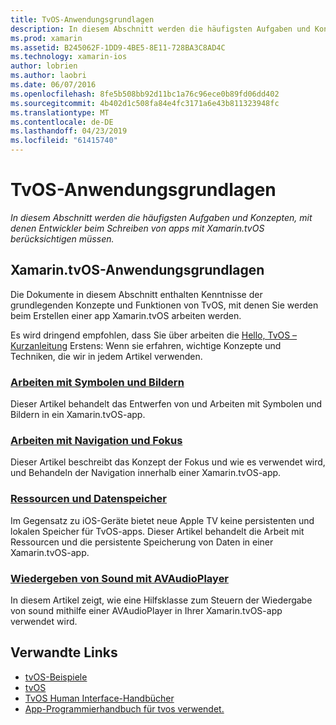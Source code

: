 ```yaml
---
title: TvOS-Anwendungsgrundlagen
description: In diesem Abschnitt werden die häufigsten Aufgaben und Konzepten, mit denen Entwickler beim Schreiben von apps mit Xamarin.tvOS berücksichtigen müssen.
ms.prod: xamarin
ms.assetid: B245062F-1DD9-4BE5-8E11-728BA3C8AD4C
ms.technology: xamarin-ios
author: lobrien
ms.author: laobri
ms.date: 06/07/2016
ms.openlocfilehash: 8fe5b508bb92d11bc1a76c96ece0b89fd06dd402
ms.sourcegitcommit: 4b402d1c508fa84e4fc3171a6e43b811323948fc
ms.translationtype: MT
ms.contentlocale: de-DE
ms.lasthandoff: 04/23/2019
ms.locfileid: "61415740"
---
```

# <a name="tvos-application-fundamentals"></a>TvOS-Anwendungsgrundlagen

_In diesem Abschnitt werden die häufigsten Aufgaben und Konzepten, mit denen Entwickler beim Schreiben von apps mit Xamarin.tvOS berücksichtigen müssen._

<a name="Xamarin.tvOS-Application-Fundamentals" />

## <a name="xamarintvos-application-fundamentals"></a>Xamarin.tvOS-Anwendungsgrundlagen

Die Dokumente in diesem Abschnitt enthalten Kenntnisse der grundlegenden Konzepte und Funktionen von TvOS, mit denen Sie werden beim Erstellen einer app Xamarin.tvOS arbeiten werden.

Es wird dringend empfohlen, dass Sie über arbeiten die [Hello, TvOS – Kurzanleitung](~/ios/tvos/get-started/hello-tvos.md) Erstens: Wenn sie erfahren, wichtige Konzepte und Techniken, die wir in jedem Artikel verwenden.

<a name="Working-with-Icons-and-Images" />

### <a name="working-with-icons-and-imagesiostvosapp-fundamentalsicons-imagesmd"></a>[Arbeiten mit Symbolen und Bildern](~/ios/tvos/app-fundamentals/icons-images.md)

Dieser Artikel behandelt das Entwerfen von und Arbeiten mit Symbolen und Bildern in ein Xamarin.tvOS-app.

<a name="Working-with-Navigation-and-Focus" />

### <a name="working-with-navigation-and-focusiostvosapp-fundamentalsnavigation-focusmd"></a>[Arbeiten mit Navigation und Fokus](~/ios/tvos/app-fundamentals/navigation-focus.md)

Dieser Artikel beschreibt das Konzept der Fokus und wie es verwendet wird, und Behandeln der Navigation innerhalb einer Xamarin.tvOS-app.

<a name="Resources-and-Data-Storage" />

### <a name="resources-and-data-storageiostvosapp-fundamentalsresources-data-storagemd"></a>[Ressourcen und Datenspeicher](~/ios/tvos/app-fundamentals/resources-data-storage.md)

Im Gegensatz zu iOS-Geräte bietet neue Apple TV keine persistenten und lokalen Speicher für TvOS-apps. Dieser Artikel behandelt die Arbeit mit Ressourcen und die persistente Speicherung von Daten in einer Xamarin.tvOS-app.

<a name="Playing-Sound-with-AVAudioPlayer" />

### <a name="playing-sound-with-avaudioplayeriostvosapp-fundamentalssoundsmd"></a>[Wiedergeben von Sound mit AVAudioPlayer](~/ios/tvos/app-fundamentals/sounds.md)

In diesem Artikel zeigt, wie eine Hilfsklasse zum Steuern der Wiedergabe von sound mithilfe einer AVAudioPlayer in Ihrer Xamarin.tvOS-app verwendet wird.

## <a name="related-links"></a>Verwandte Links

- [tvOS-Beispiele](https://developer.xamarin.com/samples/tvos/all/)
- [tvOS](https://developer.apple.com/tvos/)
- [TvOS Human Interface-Handbücher](https://developer.apple.com/tvos/human-interface-guidelines/)
- [App-Programmierhandbuch für tvos verwendet.](https://developer.apple.com/library/prerelease/tvos/documentation/General/Conceptual/AppleTV_PG/)

